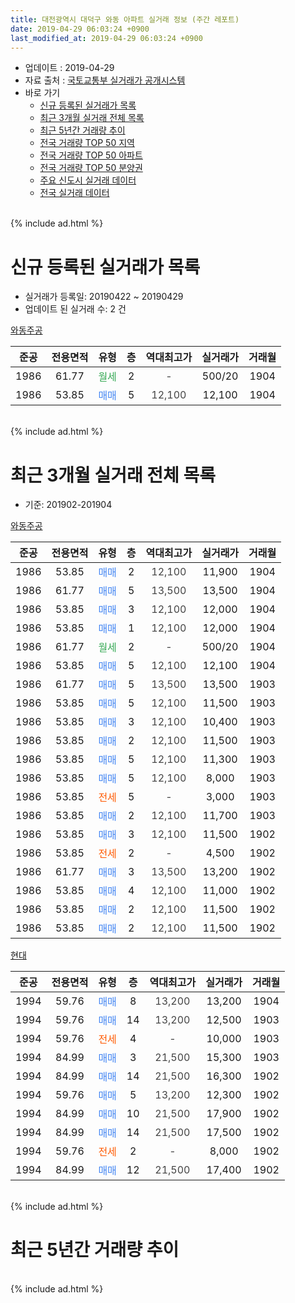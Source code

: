 ```yaml
---
title: 대전광역시 대덕구 와동 아파트 실거래 정보 (주간 레포트)
date: 2019-04-29 06:03:24 +0900
last_modified_at: 2019-04-29 06:03:24 +0900
---
```


* 업데이트 : 2019-04-29
* 자료 출처 : [국토교통부 실거래가 공개시스템](http://rt.molit.go.kr)
* 바로 가기
    * [신규 등록된 실거래가 목록](#신규-등록된-실거래가-목록)
    * [최근 3개월 실거래 전체 목록](#최근-3개월-실거래-전체-목록)
    * [최근 5년간 거래량 추이](#최근-5년간-거래량-추이)
    * [전국 거래량 TOP 50 지역](https://inasie.github.io/apt-trade-info/최근-3개월-전국에서-가장-거래가-많이-발생한-지역)
    * [전국 거래량 TOP 50 아파트](https://inasie.github.io/apt-trade-info/최근-3개월-전국에서-가장-거래가-많이-발생한-아파트)
    * [전국 거래량 TOP 50 분양권](https://inasie.github.io/apt-trade-info/최근-3개월-전국에서-가장-거래가-많이-발생한-분양권)
    * [주요 신도시 실거래 데이터](https://inasie.github.io/apt-trade-info/주요-신도시)
    * [전국 실거래 데이터](https://inasie.github.io/apt-trade-info/전국)
<br>
{% include ad.html %}
<br>

# 신규 등록된 실거래가 목록
* 실거래가 등록일: 20190422 ~ 20190429
* 업데이트 된 실거래 수: 2 건


[와동주공](https://search.naver.com/search.naver?query=%EB%8C%80%EC%A0%84%EA%B4%91%EC%97%AD%EC%8B%9C+%EB%8C%80%EB%8D%95%EA%B5%AC+%EC%99%80%EB%8F%99+%EC%99%80%EB%8F%99%EC%A3%BC%EA%B3%B5)

|준공|전용면적|유형|층|역대최고가|실거래가|거래월|
|:---:|:---:|:---:|:---:|:---:|:---:|:---:|
|1986|61.77|<span style="color:#34a853">월세</span>|2|<span style="color:#444444">-</span>|500/20|1904|
|1986|53.85|<span style="color:#4285f3">매매</span>|5|<span style="color:#444444">12,100</span>|12,100|1904|


<br>
{% include ad.html %}
<br>

# 최근 3개월 실거래 전체 목록
* 기준: 201902-201904


[와동주공](https://search.naver.com/search.naver?query=%EB%8C%80%EC%A0%84%EA%B4%91%EC%97%AD%EC%8B%9C+%EB%8C%80%EB%8D%95%EA%B5%AC+%EC%99%80%EB%8F%99+%EC%99%80%EB%8F%99%EC%A3%BC%EA%B3%B5)

|준공|전용면적|유형|층|역대최고가|실거래가|거래월|
|:---:|:---:|:---:|:---:|:---:|:---:|:---:|
|1986|53.85|<span style="color:#4285f3">매매</span>|2|<span style="color:#444444">12,100</span>|11,900|1904|
|1986|61.77|<span style="color:#4285f3">매매</span>|5|<span style="color:#444444">13,500</span>|13,500|1904|
|1986|53.85|<span style="color:#4285f3">매매</span>|3|<span style="color:#444444">12,100</span>|12,000|1904|
|1986|53.85|<span style="color:#4285f3">매매</span>|1|<span style="color:#444444">12,100</span>|12,000|1904|
|1986|61.77|<span style="color:#34a853">월세</span>|2|<span style="color:#444444">-</span>|500/20|1904|
|1986|53.85|<span style="color:#4285f3">매매</span>|5|<span style="color:#444444">12,100</span>|12,100|1904|
|1986|61.77|<span style="color:#4285f3">매매</span>|5|<span style="color:#444444">13,500</span>|13,500|1903|
|1986|53.85|<span style="color:#4285f3">매매</span>|5|<span style="color:#444444">12,100</span>|11,500|1903|
|1986|53.85|<span style="color:#4285f3">매매</span>|3|<span style="color:#444444">12,100</span>|10,400|1903|
|1986|53.85|<span style="color:#4285f3">매매</span>|2|<span style="color:#444444">12,100</span>|11,500|1903|
|1986|53.85|<span style="color:#4285f3">매매</span>|5|<span style="color:#444444">12,100</span>|11,300|1903|
|1986|53.85|<span style="color:#4285f3">매매</span>|5|<span style="color:#444444">12,100</span>|8,000|1903|
|1986|53.85|<span style="color:#ff5a00">전세</span>|5|<span style="color:#444444">-</span>|3,000|1903|
|1986|53.85|<span style="color:#4285f3">매매</span>|2|<span style="color:#444444">12,100</span>|11,700|1903|
|1986|53.85|<span style="color:#4285f3">매매</span>|3|<span style="color:#444444">12,100</span>|11,500|1902|
|1986|53.85|<span style="color:#ff5a00">전세</span>|2|<span style="color:#444444">-</span>|4,500|1902|
|1986|61.77|<span style="color:#4285f3">매매</span>|3|<span style="color:#444444">13,500</span>|13,200|1902|
|1986|53.85|<span style="color:#4285f3">매매</span>|4|<span style="color:#444444">12,100</span>|11,000|1902|
|1986|53.85|<span style="color:#4285f3">매매</span>|2|<span style="color:#444444">12,100</span>|11,500|1902|
|1986|53.85|<span style="color:#4285f3">매매</span>|2|<span style="color:#444444">12,100</span>|11,500|1902|

[현대](https://search.naver.com/search.naver?query=%EB%8C%80%EC%A0%84%EA%B4%91%EC%97%AD%EC%8B%9C+%EB%8C%80%EB%8D%95%EA%B5%AC+%EC%99%80%EB%8F%99+%ED%98%84%EB%8C%80)

|준공|전용면적|유형|층|역대최고가|실거래가|거래월|
|:---:|:---:|:---:|:---:|:---:|:---:|:---:|
|1994|59.76|<span style="color:#4285f3">매매</span>|8|<span style="color:#444444">13,200</span>|13,200|1904|
|1994|59.76|<span style="color:#4285f3">매매</span>|14|<span style="color:#444444">13,200</span>|12,500|1903|
|1994|59.76|<span style="color:#ff5a00">전세</span>|4|<span style="color:#444444">-</span>|10,000|1903|
|1994|84.99|<span style="color:#4285f3">매매</span>|3|<span style="color:#444444">21,500</span>|15,300|1903|
|1994|84.99|<span style="color:#4285f3">매매</span>|14|<span style="color:#444444">21,500</span>|16,300|1902|
|1994|59.76|<span style="color:#4285f3">매매</span>|5|<span style="color:#444444">13,200</span>|12,300|1902|
|1994|84.99|<span style="color:#4285f3">매매</span>|10|<span style="color:#444444">21,500</span>|17,900|1902|
|1994|84.99|<span style="color:#4285f3">매매</span>|14|<span style="color:#444444">21,500</span>|17,500|1902|
|1994|59.76|<span style="color:#ff5a00">전세</span>|2|<span style="color:#444444">-</span>|8,000|1902|
|1994|84.99|<span style="color:#4285f3">매매</span>|12|<span style="color:#444444">21,500</span>|17,400|1902|


<br>
{% include ad.html %}
<br>

# 최근 5년간 거래량 추이


<div style="width:100%;">
    <canvas id="deal_progress" height="200"></canvas>
</div>

<script>
new Chart(document.getElementById("deal_progress"), {
    type: 'line',
    data: {
        labels: ['201404','201405','201406','201407','201408','201409','201410','201411','201412','201501','201502','201503','201504','201505','201506','201507','201508','201509','201510','201511','201512','201601','201602','201603','201604','201605','201606','201607','201608','201609','201610','201611','201612','201701','201702','201703','201704','201705','201706','201707','201708','201709','201710','201711','201712','201801','201802','201803','201804','201805','201806','201807','201808','201809','201810','201811','201812','201901','201902','201903','201904'],
        datasets: [{
            label: '매매',
            pointRadius: 1,
            data: [9, 10, 3, 16, 10, 3, 5, 4, 4, 12, 8, 13, 11, 7, 9, 8, 6, 13, 11, 5, 4, 11, 4, 6, 8, 8, 6, 10, 8, 8, 8, 3, 2, 2, 24, 14, 8, 12, 4, 17, 12, 7, 8, 5, 3, 11, 13, 11, 9, 7, 7, 3, 3, 5, 7, 10, 10, 7, 10, 9, 6],
            borderColor: "rgba(255, 201, 14, 1)",
            backgroundColor: "rgba(255, 201, 14, 0.5)",
            fill: false,
            lineTension: 0
        },{
            label: '전월세',
            pointRadius: 1,
            data: [6, 6, 6, 4, 4, 6, 4, 4, 4, 2, 4, 10, 4, 4, 9, 9, 4, 5, 4, 7, 4, 6, 7, 6, 3, 2, 5, 4, 3, 4, 6, 3, 5, 4, 4, 11, 4, 7, 9, 4, 7, 1, 3, 2, 7, 3, 3, 7, 4, 1, 3, 1, 2, 4, 6, 1, 5, 2, 2, 2, 1],
            borderColor: "rgba(0, 141, 185, 1)",
            backgroundColor: "rgba(0, 141, 185, 0.5)",
            fill: false,
            lineTension: 0
        }
        ]
    },
    options: {
        responsive: true,
        title: {
            display: false
        },
        tooltips: {
            mode: 'index',
            intersect: false
        },
        hover: {
            mode: 'nearest',
            intersect: true
        },
        scales: {
            xAxes: [{
                display: true,
                scaleLabel: {
                    display: true,
                    labelString: '년/월'
                }
            }],
            yAxes: [{
                display: true,
                ticks: {
                    suggestedMin: 0,
                },
                scaleLabel: {
                    display: true,
                    labelString: '실거래 수'
                }
            }]
        }
    }
});

</script>


<br>
{% include ad.html %}
<br>


